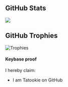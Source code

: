 ## GitHub Stats

<a href="">
  <img align="centre" src="https://github-readme-stats.vercel.app/api?username=KukovecRok&count_private=true&include_all_commits=true&show_icons=true&title_color=007bff&text_color=e7e7e7&icon_color=007bff&bg_color=171c28" />
<a />

## GitHub Trophies

![Trophies](https://github-profile-trophy.vercel.app/?username=KukovecRok&theme=discord&no-frame=true&no-bg=false&margin-w=4)

#### Keybase proof

I hereby claim:
  * I am Tatookie on GitHub

<!---
KukovecRok/KukovecRok is a ✨ special ✨ repository because its `README.md` (this file) appears on your GitHub profile.
You can click the Preview link to take a look at your changes.
--->
